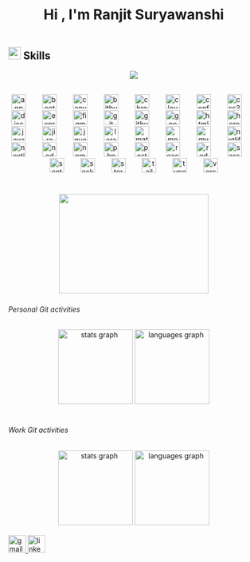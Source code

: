 <div style="width:100%; display:flex; align-items:center; justify-content:center;"><h1 align="center">Hi , I'm Ranjit Suryawanshi </h1> </div>


## <img src="https://media2.giphy.com/media/QssGEmpkyEOhBCb7e1/giphy.gif?cid=ecf05e47a0n3gi1bfqntqmob8g9aid1oyj2wr3ds3mg700bl&rid=giphy.gif" width ="25"><b> Skills</b>

<p align="center">
  <a href="https://github.com/DenverCoder1/readme-typing-svg"><img src="https://readme-typing-svg.herokuapp.com?font=Time+New+Roman&color=cyan&size=25&center=true&vCenter=true&width=600&height=100&lines=Programmer..&hearts;++;Self-taught+Full-Stack+Developer,;Computer+Science+Student,;Still+Newbie+|+I+Keep+Learning+New+Stuff,;Active+Learner/Researcher,;Love+to+learn+new+stuffs..<3"></a>
</p>


<br>


<div align="center">
  <img src="https://cdn.simpleicons.org/appwrite/F02E65" height="29" alt="appwrite logo"  />
  <img width="25" />
  <img src="https://cdn.simpleicons.org/bootstrap/7952B3" height="29" alt="bootstrap logo"  />
  <img width="25" />
  <img src="https://cdn.simpleicons.org/canva/00C4CC" height="29" alt="canva logo"  />
  <img width="25" />
  <img src="https://cdn.simpleicons.org/bitbucket/0052CC" height="29" alt="bitbucket logo"  />
  <img width="25" />
  <img src="https://cdn.simpleicons.org/googlechrome/4285F4" height="29" alt="chrome logo"  />
  <img width="25" />
  <img src="https://cdn.simpleicons.org/cloudflare/F38020" height="29" alt="cloudflare logo"  />
  <img width="25" />
  <img src="https://cdn.simpleicons.org/confluence/172B4D" height="29" alt="confluence logo"  />
  <img width="25" />
  <img src="https://cdn.simpleicons.org/css3/1572B6" height="29" alt="css3 logo"  />
  <img width="25" />
  <img src="https://cdn.simpleicons.org/discord/5865F2" height="29" alt="discord logo"  />
  <img width="25" />
  <img src="https://cdn.simpleicons.org/express/000000" height="29" alt="express logo"  />
  <img width="25" />
  <img src="https://cdn.simpleicons.org/figma/F24E1E" height="29" alt="figma logo"  />
  <img width="25" />
  <img src="https://cdn.simpleicons.org/git/F05032" height="29" alt="git logo"  />
  <img width="25" />
  <img src="https://cdn.simpleicons.org/github/181717" height="29" alt="github logo"  />
  <img width="25" />
  <img src="https://cdn.simpleicons.org/googlecloud/4285F4" height="29" alt="googlecloud logo"  />
  <img width="25" />
  <img src="https://cdn.simpleicons.org/html5/E34F26" height="29" alt="html5 logo"  />
  <img width="25" />
  <img src="https://cdn.simpleicons.org/heroku/430098" height="29" alt="heroku logo"  />
  <img width="25" />
  <img src="https://cdn.simpleicons.org/javascript/F7DF1E" height="29" alt="javascript logo"  />
  <img width="25" />
  <img src="https://cdn.simpleicons.org/jira/0052CC" height="29" alt="jira logo"  />
  <img width="25" />
  <img src="https://cdn.simpleicons.org/jquery/0769AD" height="29" alt="jquery logo"  />
  <img width="25" />
  <img src="https://cdn.simpleicons.org/laravel/FF2D20" height="29" alt="laravel logo"  />
  <img width="25" />
  <img src="https://cdn.simpleicons.org/mui/007FFF" height="29" alt="materialui logo"  />
  <img width="25" />
  <img src="https://cdn.simpleicons.org/mongodb/47A248" height="29" alt="mongodb logo"  />
  <img width="25" />
  <img src="https://cdn.simpleicons.org/mysql/4479A1" height="29" alt="mysql logo"  />
  <img width="25" />
  <img src="https://cdn.simpleicons.org/netlify/00C7B7" height="29" alt="netlify logo"  />
  <img width="25" />
  <img src="https://cdn.simpleicons.org/nextdotjs/000000" height="29" alt="nextjs logo"  />
  <img width="25" />
  <img src="https://cdn.simpleicons.org/nodedotjs/339933" height="29" alt="nodejs logo"  />
  <img width="25" />
  <img src="https://cdn.simpleicons.org/npm/CB3837" height="29" alt="npm logo"  />
  <img width="25" />
  <img src="https://cdn.simpleicons.org/php/777BB4" height="29" alt="php logo"  />
  <img width="25" />
  <img src="https://cdn.simpleicons.org/postman/FF6C37" height="29" alt="postman logo"  />
  <img width="25" />
  <img src="https://cdn.simpleicons.org/react/61DAFB" height="29" alt="react logo"  />
  <img width="25" />
  <img src="https://cdn.simpleicons.org/redux/764ABC" height="29" alt="redux logo"  />
  <img width="25" />
  <img src="https://cdn.simpleicons.org/sass/CC6699" height="29" alt="sass logo"  />
  <img width="25" />
  <img src="https://cdn.simpleicons.org/sentry/362D59" height="29" alt="sentry logo"  />
  <img width="25" />
  <img src="https://cdn.simpleicons.org/socketdotio/010101" height="29" alt="socketio logo"  />
  <img width="25" />
  <img src="https://cdn.simpleicons.org/storybook/FF4785" height="29" alt="storybook logo"  />
  <img width="25" />
  <img src="https://cdn.simpleicons.org/tailwindcss/06B6D4" height="29" alt="tailwindcss logo"  />
  <img width="25" />
  <img src="https://cdn.simpleicons.org/typescript/3178C6" height="29" alt="typescript logo"  />
  <img width="25" />
  <img src="https://cdn.simpleicons.org/vercel/000000" height="29" alt="vercel logo"  />
</div>

###
<br clear="both">

<div align="center">
<img align="center" width="300" height="200" src="https://i.pinimg.com/originals/d3/b0/4e/d3b04eab1e692340264cfc7ca11c8a7d.gif"  />
</div>

###
<h6>Personal Git activities</h6>
<div align="center">
  <img src="https://github-readme-stats.vercel.app/api?username=ranjit95s&hide_title=false&hide_rank=false&show_icons=true&include_all_commits=true&count_private=true&disable_animations=false&theme=midnight-purple&locale=en&hide_border=false" height="150" alt="stats graph"  />
  <img src="https://github-readme-stats.vercel.app/api/top-langs?username=ranjit95s&locale=en&hide_title=false&layout=compact&card_width=320&langs_count=5&theme=midnight-purple&hide_border=false" height="150" alt="languages graph"  />
</div>

<br>

###
<h6>Work Git activities</h6>
<div align="center">
  <img src="https://github-readme-stats.vercel.app/api?username=ranjit95Ashura&hide_title=false&hide_rank=false&show_icons=true&include_all_commits=true&count_private=true&disable_animations=false&theme=midnight-purple&locale=en&hide_border=false" height="150" alt="stats graph"  />
  <img src="https://github-readme-stats.vercel.app/api/top-langs?username=ranjit95Ashura&locale=en&hide_title=false&layout=compact&card_width=320&langs_count=5&theme=midnight-purple&hide_border=false" height="150" alt="languages graph"  />
</div>

<br>

<div align="left">
  <a href="ranjitsuryawanshi952@gmail.com" target="_blank">
    <img src="https://img.shields.io/static/v1?message=Gmail&logo=gmail&label=&color=D14836&logoColor=white&labelColor=&style=for-the-badge" height="35" alt="gmail logo"  />
  </a>
  <a href="https://www.linkedin.com/in/ranjit95s/" target="_blank">
    <img src="https://img.shields.io/static/v1?message=LinkedIn&logo=linkedin&label=&color=0077B5&logoColor=white&labelColor=&style=for-the-badge" height="35" alt="linkedin logo"  />
  </a>
</div>

###
